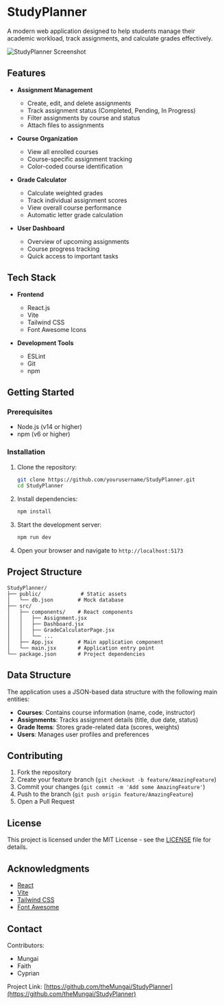 # StudyPlanner

A modern web application designed to help students manage their academic workload, track assignments, and calculate grades effectively.

![StudyPlanner Screenshot](public/screenshot.png)

## Features

- **Assignment Management**
  - Create, edit, and delete assignments
  - Track assignment status (Completed, Pending, In Progress)
  - Filter assignments by course and status
  - Attach files to assignments

- **Course Organization**
  - View all enrolled courses
  - Course-specific assignment tracking
  - Color-coded course identification

- **Grade Calculator**
  - Calculate weighted grades
  - Track individual assignment scores
  - View overall course performance
  - Automatic letter grade calculation

- **User Dashboard**
  - Overview of upcoming assignments
  - Course progress tracking
  - Quick access to important tasks

## Tech Stack

- **Frontend**
  - React.js
  - Vite
  - Tailwind CSS
  - Font Awesome Icons

- **Development Tools**
  - ESLint
  - Git
  - npm

## Getting Started

### Prerequisites

- Node.js (v14 or higher)
- npm (v6 or higher)

### Installation

1. Clone the repository:
   ```bash
   git clone https://github.com/yourusername/StudyPlanner.git
   cd StudyPlanner
   ```

2. Install dependencies:
   ```bash
   npm install
   ```

3. Start the development server:
   ```bash
   npm run dev
   ```

4. Open your browser and navigate to `http://localhost:5173`

## Project Structure

```
StudyPlanner/
├── public/             # Static assets
│   └── db.json        # Mock database
├── src/
│   ├── components/    # React components
│   │   ├── Assignment.jsx
│   │   ├── Dashboard.jsx
│   │   ├── GradeCalculatorPage.jsx
│   │   └── ...
│   ├── App.jsx        # Main application component
│   └── main.jsx       # Application entry point
└── package.json       # Project dependencies
```

## Data Structure

The application uses a JSON-based data structure with the following main entities:

- **Courses**: Contains course information (name, code, instructor)
- **Assignments**: Tracks assignment details (title, due date, status)
- **Grade Items**: Stores grade-related data (scores, weights)
- **Users**: Manages user profiles and preferences

## Contributing

1. Fork the repository
2. Create your feature branch (`git checkout -b feature/AmazingFeature`)
3. Commit your changes (`git commit -m 'Add some AmazingFeature'`)
4. Push to the branch (`git push origin feature/AmazingFeature`)
5. Open a Pull Request

## License

This project is licensed under the MIT License - see the [LICENSE](LICENSE) file for details.

## Acknowledgments

- [React](https://reactjs.org/)
- [Vite](https://vitejs.dev/)
- [Tailwind CSS](https://tailwindcss.com/)
- [Font Awesome](https://fontawesome.com/)

## Contact

Contributors:
- Mungai
- Faith
- Cyprian

Project Link: [https://github.com/theMungai/StudyPlanner](https://github.com/theMungai/StudyPlanner)
